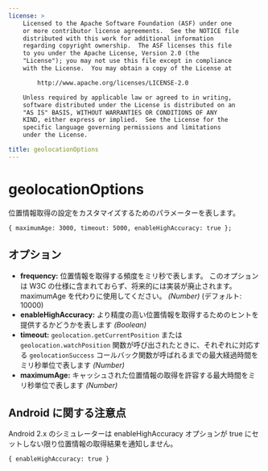 ```yaml
---
license: >
    Licensed to the Apache Software Foundation (ASF) under one
    or more contributor license agreements.  See the NOTICE file
    distributed with this work for additional information
    regarding copyright ownership.  The ASF licenses this file
    to you under the Apache License, Version 2.0 (the
    "License"); you may not use this file except in compliance
    with the License.  You may obtain a copy of the License at

        http://www.apache.org/licenses/LICENSE-2.0

    Unless required by applicable law or agreed to in writing,
    software distributed under the License is distributed on an
    "AS IS" BASIS, WITHOUT WARRANTIES OR CONDITIONS OF ANY
    KIND, either express or implied.  See the License for the
    specific language governing permissions and limitations
    under the License.

title: geolocationOptions
---
```


geolocationOptions
==================

位置情報取得の設定をカスタマイズするためのパラメーターを表します。

    { maximumAge: 3000, timeout: 5000, enableHighAccuracy: true };

オプション
-------

- __frequency:__ 位置情報を取得する頻度をミリ秒で表します。 このオプションは W3C の仕様に含まれておらず、将来的には実装が廃止されます。 maximumAge を代わりに使用してください。 _(Number)_ (デフォルト: 10000)
- __enableHighAccuracy:__ より精度の高い位置情報を取得するためのヒントを提供するかどうかを表します _(Boolean)_
- __timeout:__ `geolocation.getCurrentPosition` または `geolocation.watchPosition` 関数が呼び出されたときに、それぞれに対応する `geolocationSuccess` コールバック関数が呼ばれるまでの最大経過時間をミリ秒単位で表します _(Number)_
- __maximumAge:__ キャッシュされた位置情報の取得を許容する最大時間をミリ秒単位で表します _(Number)_

Android に関する注意点
--------------

Android 2.x のシミュレーターは enableHighAccuracy オプションが true にセットしない限り位置情報の取得結果を通知しません。

    { enableHighAccuracy: true }

